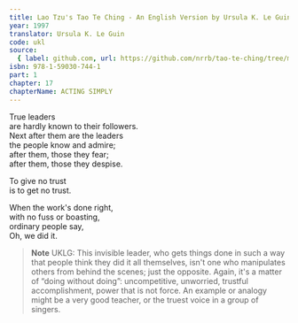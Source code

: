 ```yaml
---
title: Lao Tzu's Tao Te Ching - An English Version by Ursula K. Le Guin
year: 1997
translator: Ursula K. Le Guin
code: ukl
source:
  { label: github.com, url: https://github.com/nrrb/tao-te-ching/tree/master }
isbn: 978-1-59030-744-1
part: 1
chapter: 17
chapterName: ACTING SIMPLY
---
```


True leaders  
are hardly known to their followers.  
Next after them are the leaders  
the people know and admire;  
after them, those they fear;  
after them, those they despise.

To give no trust  
is to get no trust.

When the work's done right,  
with no fuss or boasting,  
ordinary people say,  
Oh, we did it.

> **Note** UKLG: This invisible leader, who gets things done in such a way that people think they did it all themselves, isn't one who manipulates others from behind the scenes; just the opposite. Again, it's a matter of “doing without doing”: uncompetitive, unworried, trustful accomplishment, power that is not force. An example or analogy might be a very good teacher, or the truest voice in a group of singers.
